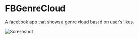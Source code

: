 # FBGenreCloud
A facebook app that shows a genre cloud based on user's likes.

![Screenshot](https://raw.githubusercontent.com/woryzower/FBGenreCloud/master/img/tags.png "Optional title")
